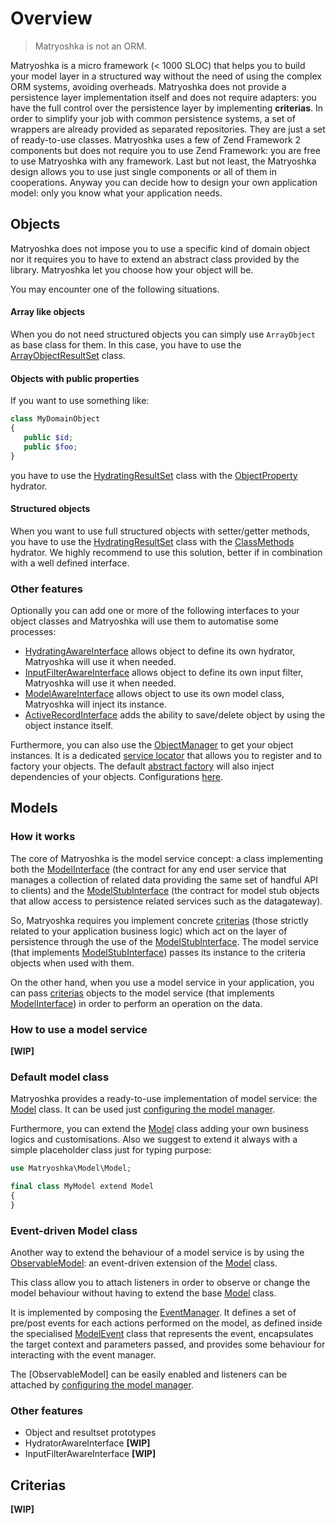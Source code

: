 # Overview

> Matryoshka is not an ORM.

Matryoshka is a micro framework (< 1000 SLOC) that helps you to build your model layer in a structured way without the need of using the complex ORM systems, avoiding overheads.
Matryoshka does not provide a persistence layer implementation itself and does not require adapters: you have the full control over the persistence layer by implementing **criterias**.
In order to simplify your job with common persistence systems, a set of wrappers are already provided as separated repositories. They are just a set of ready-to-use classes.
Matryoshka uses a few of Zend Framework 2 components but does not require you to use Zend Framework: you are free to use Matryoshka with any framework.
Last but not least, the Matryoshka design allows you to use just single components or all of them in cooperations. Anyway you can decide how to design your own application model: only you know what your application needs.

## Objects
Matryoshka does not impose you to use a specific kind of domain object nor it requires you to have to extend an abstract class provided by the library. Matryoshka let you choose how your object will be.

You may encounter one of the following situations.

#### Array like objects
When you do not need structured objects you can simply use `ArrayObject` as base class for them. In this case, you have to use the [ArrayObjectResultSet](../library/ResultSet/ArrayObjectResultSet.php) class.

#### Objects with public properties
If you want to use something like:
```php
class MyDomainObject
{
   public $id;
   public $foo;
}
```
you have to use the [HydratingResultSet](../library/ResultSet/HydratingResultSet.php) class with the [ObjectProperty](https://github.com/zendframework/zend-stdlib/blob/master/src/Hydrator/ObjectProperty.php) hydrator.

#### Structured objects
When you want to use full structured objects with setter/getter methods, you have to use the [HydratingResultSet](../library/ResultSet/HydratingResultSet.php) class with the [ClassMethods](../library/Hydrator/ClassMethods.php) hydrator.
We highly recommend to use this solution, better if in combination with a well defined interface.

### Other features
Optionally you can add one or more of the following interfaces to your object classes and Matryoshka will use them to automatise some processes:
- [HydratingAwareInterface](https://github.com/zendframework/zend-stdlib/blob/master/src/Hydrator/HydratorAwareInterface.php) allows object to define its own hydrator, Matryoshka will use it when needed.
- [InputFilterAwareInterface](https://github.com/zendframework/zend-inputfilter/blob/master/src/InputFilterAwareInterface.php) allows object to define its own input filter, Matryoshka will use it when needed.
- [ModelAwareInterface](../library/ModelAwareInterface.php) allows object to use its own model class, Matryoshka will inject its instance.
- [ActiveRecordInterface](../library/Object/ActiveRecord/ActiveRecordInterface.php) adds the ability to save/delete object by using the object instance itself.

Furthermore, you can also use the [ObjectManager](../library/Object/ObjectManager.php) to get your object instances. It is a dedicated [service locator](https://github.com/zendframework/zend-servicemanager/blob/master/src/ServiceLocatorInterface.php) that allows you to register and to factory your objects. The default [abstract factory](../library/Object/Service/ObjectAbstractServiceFactory.php) will also inject dependencies of your objects. Configurations [here](Configuration.md#objects).

## Models

### How it works
The core of Matryoshka is the model service concept: a class implementing both the [ModelInterface](../library/ModelInterface.php) (the contract for any end user service that manages a collection of related data providing the same set of handful API to clients) and the [ModelStubInterface](../library/ModelStubInterface.php) (the contract for model stub objects that allow access to persistence related services such as the datagateway).

So, Matryoshka requires you implement concrete [criterias](Criterias) (those strictly related to your application business logic) which act on the layer of persistence through the use of the [ModelStubInterface](../library/ModelStubInterface.php). The model service (that implements  [ModelStubInterface](../library/ModelStubInterface.php)) passes its instance to the criteria objects when used with them.

On the other hand, when you use a model service in your application, you can pass [criterias](Criterias) objects to the model service (that implements [ModelInterface](../library/ModelInterface.php)) in order to perform an operation on the data.

### How to use a model service
**[WIP]**

### Default model class

Matryoshka provides a ready-to-use implementation of model service: the [Model](../library/Model.php) class. It can be used just [configuring the model manager](Configuration.md#models). 

Furthermore, you can extend the [Model](../library/Model.php) class adding your own business logics and customisations. Also we suggest to extend it always with a simple placeholder class just for typing purpose:

```php
use Matryoshka\Model\Model;

final class MyModel extend Model 
{
}
```

### Event-driven Model class

Another way to extend the behaviour of a model service is by using the [ObservableModel](../library/ObservableModel.php): an event-driven extension of the [Model](../library/Model.php) class.

This class allow you to attach listeners in order to observe or change the model behaviour without having to extend the base [Model](../library/Model.php) class.

It is implemented by composing the [EventManager](http://framework.zend.com/manual/current/en/modules/zend.event-manager.event-manager.html). It defines a set of pre/post events for each actions performed on the model, as defined inside the specialised [ModelEvent](../library/ModelEvent.php) class that represents the event, encapsulates the target context and parameters passed, and provides some behaviour for interacting with the event manager.

The [ObservableModel] can be easily enabled and listeners can be attached by [configuring the model manager](Configuration.md#models).  

### Other features
- Object and resultset prototypes
- HydratorAwareInterface **[WIP]**
- InputFilterAwareInterface **[WIP]**

## Criterias
**[WIP]**
